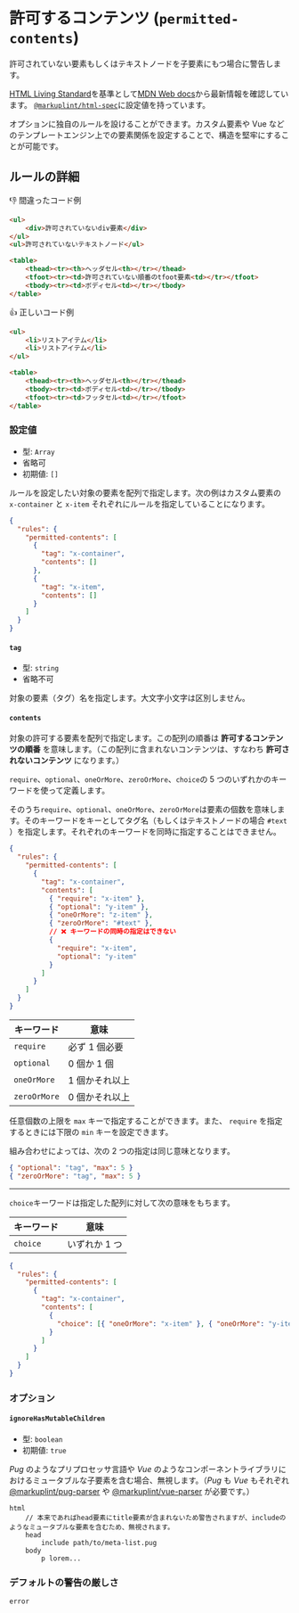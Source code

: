 # 許可するコンテンツ (`permitted-contents`)

許可されていない要素もしくはテキストノードを子要素にもつ場合に警告します。

[HTML Living Standard](https://momdo.github.io/html/)を基準として[MDN Web docs](https://developer.mozilla.org/ja/docs/Web/HTML)から最新情報を確認しています。 [`@markuplint/html-spec`](https://github.com/markuplint/markuplint/blob/main/packages/%40markuplint/html-spec/index.json)に設定値を持っています。

オプションに独自のルールを設けることができます。カスタム要素や Vue などのテンプレートエンジン上での要素関係を設定することで、構造を堅牢にすることが可能です。

## ルールの詳細

👎 間違ったコード例

<!-- prettier-ignore-start -->
```html
<ul>
	<div>許可されていないdiv要素</div>
</ul>
<ul>許可されていないテキストノード</ul>

<table>
	<thead><tr><th>ヘッダセル<th></tr></thead>
	<tfoot><tr><td>許可されていない順番のtfoot要素<td></tr></tfoot>
	<tbody><tr><td>ボディセル<td></tr></tbody>
</table>
```
<!-- prettier-ignore-end -->

👍 正しいコード例

<!-- prettier-ignore-start -->
```html
<ul>
	<li>リストアイテム</li>
	<li>リストアイテム</li>
</ul>

<table>
	<thead><tr><th>ヘッダセル<th></tr></thead>
	<tbody><tr><td>ボディセル<td></tr></tbody>
	<tfoot><tr><td>フッタセル<td></tr></tfoot>
</table>
```
<!-- prettier-ignore-end -->

### 設定値

- 型: `Array`
- 省略可
- 初期値: `[]`

ルールを設定したい対象の要素を配列で指定します。次の例はカスタム要素の `x-container` と `x-item` それぞれにルールを指定していることになります。

```json
{
  "rules": {
    "permitted-contents": [
      {
        "tag": "x-container",
        "contents": []
      },
      {
        "tag": "x-item",
        "contents": []
      }
    ]
  }
}
```

#### `tag`

- 型: `string`
- 省略不可

対象の要素（タグ）名を指定します。大文字小文字は区別しません。

#### `contents`

対象の許可する要素を配列で指定します。この配列の順番は **許可するコンテンツの順番** を意味します。（この配列に含まれないコンテンツは、すなわち **許可されないコンテンツ** になります。）

`require`、`optional`、`oneOrMore`、`zeroOrMore`、`choice`の 5 つのいずれかのキーワードを使って定義します。

そのうち`require`、`optional`、`oneOrMore`、`zeroOrMore`は要素の個数を意味します。そのキーワードをキーとしてタグ名（もしくはテキストノードの場合 `#text` ）を指定します。それぞれのキーワードを同時に指定することはできません。

```json
{
  "rules": {
    "permitted-contents": [
      {
        "tag": "x-container",
        "contents": [
          { "require": "x-item" },
          { "optional": "y-item" },
          { "oneOrMore": "z-item" },
          { "zeroOrMore": "#text" },
          // ❌ キーワードの同時の指定はできない
          {
            "require": "x-item",
            "optional": "y-item"
          }
        ]
      }
    ]
  }
}
```

| キーワード   | 意味           |
| ------------ | -------------- |
| `require`    | 必ず 1 個必要  |
| `optional`   | 0 個か 1 個    |
| `oneOrMore`  | 1 個かそれ以上 |
| `zeroOrMore` | 0 個かそれ以上 |

任意個数の上限を `max` キーで指定することができます。また、 `require` を指定するときには下限の `min` キーを設定できます。

組み合わせによっては、次の 2 つの指定は同じ意味となります。

```json
{ "optional": "tag", "max": 5 }
{ "zeroOrMore": "tag", "max": 5 }
```

---

`choice`キーワードは指定した配列に対して次の意味をもちます。

| キーワード | 意味          |
| ---------- | ------------- |
| `choice`   | いずれか 1 つ |

```json
{
  "rules": {
    "permitted-contents": [
      {
        "tag": "x-container",
        "contents": [
          {
            "choice": [{ "oneOrMore": "x-item" }, { "oneOrMore": "y-item" }]
          }
        ]
      }
    ]
  }
}
```

### オプション

#### `ignoreHasMutableChildren`

- 型: `boolean`
- 初期値: `true`

_Pug_ のようなプリプロセッサ言語や _Vue_ のようなコンポーネントライブラリにおけるミュータブルな子要素を含む場合、無視します。（_Pug_ も _Vue_ もそれぞれ [@markuplint/pug-parser](https://github.com/markuplint/markuplint/tree/main/packages/%40markuplint/pug-parser) や [@markuplint/vue-parser](https://github.com/markuplint/markuplint/tree/main/packages/%40markuplint/vue-parser) が必要です。）

```pug
html
	// 本来であればhead要素にtitle要素が含まれないため警告されますが、includeのようなミュータブルな要素を含むため、無視されます。
	head
		include path/to/meta-list.pug
	body
		p lorem...
```

### デフォルトの警告の厳しさ

`error`
